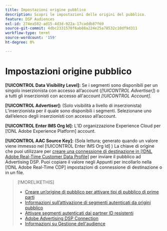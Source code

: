 ```yaml
---
title: Impostazioni origine pubblico
description: Scopri le impostazioni delle origini del pubblico.
feature: DSP Audiences
exl-id: 274ea502-ad15-4d3d-922a-17caddb87f69
source-git-commit: 4dbc2331570f6ab88a224e25a78532c10df9d311
workflow-type: tm+mt
source-wordcount: '159'
ht-degree: 0%

---
```


# Impostazioni origine pubblico

**[!UICONTROL Data Visibility Level]:** Se i segmenti sono disponibili per un singolo inserzionista con accesso all’account (*[!UICONTROL Advertiser]*) o a tutti gli inserzionisti con accesso all&#39;account *[!UICONTROL Account]*.

**[!UICONTROL Advertiser]:** (Solo visibilità a livello di inserzionista) L’inserzionista per il quale sono disponibili i segmenti. Selezionane uno dall’elenco degli inserzionisti con accesso all’account.

**[!UICONTROL Enter IMS Org Id]:** L’ID organizzazione Experience Cloud per [!DNL Adobe Experience Platform] account.

**[!UICONTROL AAC Source Key]:** (Sola lettura; generato quando un valore viene immesso nel [!UICONTROL Enter IMS Org Id] ) La chiave di origine che puoi utilizzare per [creare una connessione di destinazione in [!DNL Adobe Real-Time Customer Data Profile]](https://experienceleague.adobe.com/docs/experience-platform/destinations/catalog/advertising/adobe-advertising-cloud-connection.html) per inviare il pubblico ad Advertising DSP. Puoi copiare il valore negli Appunti per incollarlo nella [!DNL Adobe Real-Time CDP] impostazioni di connessione di destinazione o in un file.

>[!MORELIKETHIS]
>
>* [Creare un’origine di pubblico per attivare tipi di pubblico di prime parti](source-create.md)
>* [Informazioni sull’attivazione di segmenti autenticati da origini pubblico](source-about.md)
>* [Attivare segmenti autenticati dai partner ID resistenti](source-durable-id.md)
>* [Adobe Advertising DSP Connection](https://experienceleague.adobe.com/docs/experience-platform/destinations/catalog/advertising/adobe-advertising-cloud-connection.html)
>* [Informazioni su Gestione dell&#39;audience](/help/dsp/audiences/audience-about.md)


